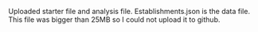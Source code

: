 Uploaded starter file and analysis file. 
Establishments.json is the data file. This file was bigger than 25MB so I could not upload it to github. 
